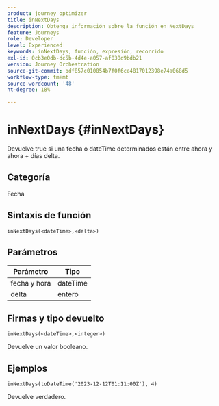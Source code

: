 ```yaml
---
product: journey optimizer
title: inNextDays
description: Obtenga información sobre la función en NextDays
feature: Journeys
role: Developer
level: Experienced
keywords: inNextDays, función, expresión, recorrido
exl-id: 0cb3e0db-dc5b-4d4e-a057-af030d9bdb21
version: Journey Orchestration
source-git-commit: bdf857c010854b7f0f6ce4817012398e74a068d5
workflow-type: tm+mt
source-wordcount: '48'
ht-degree: 18%

---
```


# inNextDays {#inNextDays}

Devuelve true si una fecha o dateTime determinados están entre ahora y ahora + días delta.

## Categoría

Fecha

## Sintaxis de función

`inNextDays(<dateTime>,<delta>)`

## Parámetros

| Parámetro | Tipo |
|-----------|------------------|
| fecha y hora | dateTime |
| delta | entero |

## Firmas y tipo devuelto

`inNextDays(<dateTime>,<integer>)`

Devuelve un valor booleano.

## Ejemplos

`inNextDays(toDateTime('2023-12-12T01:11:00Z'), 4)`

Devuelve verdadero.
